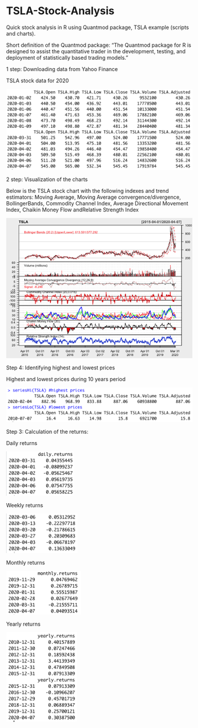 # TSLA-Stock-Analysis
Quick stock analysis in R using Quantmod package, TSLA example (scripts and charts).

Short definition of the Quantmod package: “The Quantmod package for R is designed to assist the quantitative trader in the development, testing, and deployment of statistically based trading models.”

1 step: Downloading data from Yahoo Finance

TSLA stock data for 2020

![image](https://github.com/adaynygmanov/TSLA-Stock-Analysis/blob/master/Charts/View%20data%202020.png)

2 step: Visualization of the charts

Below is the TSLA stock chart with the following indexes and trend estimators: Moving Average, Moving Average convergence/divergence, BollingerBands, Commodity Channel Index, Average Directional Movement Index, Chaikin Money Flow andRelative Strength Index

![image](https://github.com/adaynygmanov/TSLA-Stock-Analysis/blob/master/Charts/Rplot.png)

Step 4: Identifying highest and lowest prices

Highest and lowest prices during 10 years period

![image](https://github.com/adaynygmanov/TSLA-Stock-Analysis/blob/master/Charts/Highest%20and%20lowest%20prices.png)

Step 3: Calculation of the returns:

Daily returns

![image](https://github.com/adaynygmanov/TSLA-Stock-Analysis/blob/master/Charts/Daily%20returns.png)

Weekly returns

![image](https://github.com/adaynygmanov/TSLA-Stock-Analysis/blob/master/Charts/Weekly%20returns.png)

Monthly returns

![image](https://github.com/adaynygmanov/TSLA-Stock-Analysis/blob/master/Charts/Monthly%20returns.png)

Yearly returns

![image](https://github.com/adaynygmanov/TSLA-Stock-Analysis/blob/master/Charts/Yearly%20returns.png)
